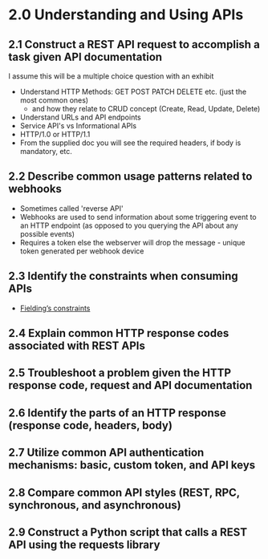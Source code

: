 # 2.0 Understanding and Using APIs

## 2.1 Construct a REST API request to accomplish a task given API documentation
I assume this will be a multiple choice question with an exhibit    

* Understand HTTP Methods: GET POST PATCH DELETE etc. (just the most common ones)
    * and how they relate to CRUD concept (Create, Read, Update, Delete)
* Understand URLs and API endpoints
* Service API's vs Informational APIs
* HTTP/1.0 or HTTP/1.1
* From the supplied doc you will see the required headers, if body is mandatory, etc.

## 2.2 Describe common usage patterns related to webhooks
* Sometimes called 'reverse API'
* Webhooks are used to send information about some triggering event to an HTTP endpoint (as opposed to you querying the API about any possible events)
* Requires a token else the webserver will drop the message - unique token generated per webhook device

## 2.3 Identify the constraints when consuming APIs
* [Fielding’s constraints](https://www.ics.uci.edu/~fielding/pubs/dissertation/top.htm)

## 2.4 Explain common HTTP response codes associated with REST APIs
## 2.5 Troubleshoot a problem given the HTTP response code, request and API documentation
## 2.6 Identify the parts of an HTTP response (response code, headers, body)
## 2.7 Utilize common API authentication mechanisms: basic, custom token, and API keys
## 2.8 Compare common API styles (REST, RPC, synchronous, and asynchronous)
## 2.9 Construct a Python script that calls a REST API using the requests library